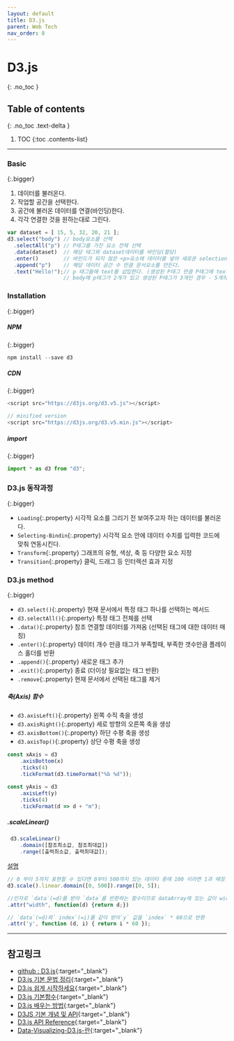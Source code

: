 ```yaml
---
layout: default
title: D3.js
parent: Web Tech
nav_order: 8
---
```


#  D3.js
{: .no_toc }

## Table of contents
{: .no_toc .text-delta }

1. TOC
{:toc .contents-list}

---

### Basic
{:.bigger}

1. 데이터를 불러온다.
2. 작업할 공간을 선택한다.
3. 공간에 불러온 데이터를 연결(바인딩)한다.
4. 각각 연결한 것을 원하는대로 그린다.

```js
var dataset = [ 15, 5, 32, 20, 21 ];
d3.select("body") // body요소를 선택      
  .selectAll("p") // P태그를 가진 요소 전체 선택
  .data(dataset)  // 해당 태그와 dataset데이터를 바인딩(할당)         
  .enter()        // 바인드가 되지 않은 <p>요소에 데이터를 넣어 새로운 selection을 반환한다.          
  .append("p")    // 해당 데이터 공간 수 만큼 문서요소를 만든다.         
  .text("Hello!");// p 태그들에 text를 삽입한다. (생성된 P태그 만큼 P태그에 text를 삽입.)
                  // body에 p태그가 2개가 있고 생성된 P태그가 3개인 경우 - 5개의 P태그 중 3개 <p>Hello!</p> 생성됨
```

### Installation
{:.bigger}

##### NPM
{:.bigger}

```js
npm install --save d3
```
##### CDN
{:.bigger}

```js
<script src="https://d3js.org/d3.v5.js"></script>

// minified version
<script src="https://d3js.org/d3.v5.min.js"></script>
```

##### import
{:.bigger}

```js
import * as d3 from "d3";
```

### D3.js 동작과정
{:.bigger}

- `Loading`{:.property} 시각적 요소를 그리기 전 보여주고자 하는 데이터를 불러온다.
- `Selecting-Bindin`{:.property} 시각적 요소 안에 데이터 수치를 입력한 코드에 맞춰 연동시킨다.
- `Transform`{:.property} 그래프의 유형, 색상, 축 등 다양한 요소 지정
- `Transition`{:.property} 클릭, 드래그 등 인터렉션 효과 지정

### D3.js method
{:.bigger}

- `d3.select()`{:.property} 현재 문서에서 특정 태그 하나를 선택하는 메서드
- `d3.selectAll()`{:.property} 특정 태그 전체를 선택
- `.data()`{:.property} 참조 연결할 데이터를 가져옴 (선택된 태그에 대한 데이터 매칭)
- `.enter()`{:.property} 데이터 개수 만큼 태그가 부족할때, 부족한 갯수만큼 플레이스 홀더를 반환
- `.append()`{:.property} 새로운 태그 추가
- `.exit()`{:.property} 종료 (더이상 필요없는 태그 반환)
- `.remove`{:.property} 현재 문서에서 선택된 태그를 제거 


##### 축(Axis) 함수
- `d3.axisLeft()`{:.property} 왼쪽 수직 축을 생성
- `d3.axisRight()`{:.property} 세로 방향의 오른쪽 축을 생성
- `d3.axisBottom()`{:.property} 하단 수평 축을 생성
- `d3.axisTop()`{:.property} 상단 수평 축을 생성

```js
const xAxis = d3
    .axisBottom(x)
    .ticks(4)
    .tickFormat(d3.timeFormat("%b %d"));

const yAxis = d3
    .axisLeft(y)
    .ticks(4)
    .tickFormat(d => d + "m");
```

##### .scaleLinear()
```js
 d3.scaleLinear()
    .domain([참조최소값, 참조최대값])
    .range([출력최소값, 출력최대값]);
```

<u>설명</u>

```js
// 0 부터 5까지 표현할 수 있다면 0부터 500까지 있는 데이터 중에 100 이라면 1과 매칭 시켜준다.
d3.scale().linear.domain([0, 500]).range([0, 5]);

//인자로 `data`(=d)를 받아 `data`를 반환하는 함수이므로 dataArray에 있는 값이 width 가 된다.
.attr("width", function(d) {return d;})

// `data`(=d)와` index`(=i)를 같이 받아`y` 값을 `index` * 60으로 반환
.attr('y', function (d, i) { return i * 60 });
```



---

## 참고링크
- [github : D3.js](https://github.com/d3/d3){:target="_blank"}
- [D3.js 기본 문법 정리](https://jeong-pro.tistory.com/149){:target="_blank"}
- [D3.js 쉽게 시작하세요](https://mynameisdabin.tistory.com/15){:target="_blank"}
- [D3.js 기본함수](https://ddiri01.tistory.com/316){:target="_blank"}
- [D3.js 배우는 방법](https://mobicon.tistory.com/275){:target="_blank"}
- [D3JS 기본 개념 및 API](https://pa-pico.tistory.com/2){:target="_blank"}
- [D3.js API Reference](https://github.com/zziuni/d3/wiki/API-Reference){:target="_blank"}
- [Data-Visualizing-D3.js-란](https://velog.io/@smooth97/-Data-Visualizing-D3.js-란){:target="_blank"}



